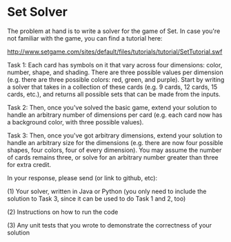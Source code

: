 # Set Solver

The problem at hand is to write a solver for the game of Set. In case you're not familiar with the game, you can find a tutorial here:

http://www.setgame.com/sites/default/files/tutorials/tutorial/SetTutorial.swf

Task 1: Each card has symbols on it that vary across four dimensions: color, number, shape, and shading. There are three possible values per dimension (e.g. there are three possible colors: red, green, and purple). Start by writing a solver that takes in a collection of these cards (e.g. 9 cards, 12 cards, 15 cards, etc.), and returns all possible sets that can be made from the inputs.

Task 2: Then, once you've solved the basic game, extend your solution to handle an arbitrary number of dimensions per card (e.g. each card now has a background color, with three possible values).

Task 3: Then, once you've got arbitrary dimensions, extend your solution to handle an arbitrary size for the dimensions (e.g. there are now four possible shapes, four colors, four of every dimension). You may assume the number of cards remains three, or solve for an arbitrary number greater than three for extra credit.

In your response, please send (or link to github, etc):

(1) Your solver, written in Java or Python (you only need to include the solution to Task 3, since it can be used to do Task 1 and 2, too)

(2) Instructions on how to run the code

(3) Any unit tests that you wrote to demonstrate the correctness of your solution
